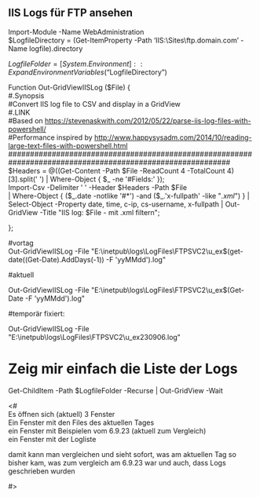 ## IIS Logs für FTP ansehen  
Import-Module -Name WebAdministration  
$LogfileDirectory = (Get-ItemProperty -Path ‘IIS:\Sites\ftp.domain.com’ -Name logfile).directory  

$LogfileFolder = [System.Environment]::ExpandEnvironmentVariables(“$LogfileDirectory”)  

Function Out-GridViewIISLog ($File) {  
   #.Synopsis  
   #Convert IIS log file to CSV and display in a GridView  
   #.LINK  
   #Based on https://stevenaskwith.com/2012/05/22/parse-iis-log-files-with-powershell/  
   #Performance inspired by http://www.happysysadm.com/2014/10/reading-large-text-files-with-powershell.html  
   ###########################################################################################################  
   $Headers = @((Get-Content -Path $File -ReadCount 4 -TotalCount 4)[3].split(' ') | Where-Object { $_ -ne '#Fields:' });  
   Import-Csv -Delimiter ' ' -Header $Headers -Path $File  
   | Where-Object { ($_.date -notlike '#*') -and ($_.'x-fullpath' -like "*.xml*") } | Select-Object -Property date, time, c-ip, cs-username, x-fullpath | Out-GridView -Title "IIS log: $File - mit .xml filtern";  

};  

#vortag  
Out-GridViewIISLog -File "E:\inetpub\logs\LogFiles\FTPSVC2\u_ex$(get-date((Get-Date).AddDays(-1)) -F 'yyMMdd').log"  

#aktuell  

Out-GridViewIISLog -File "E:\inetpub\logs\LogFiles\FTPSVC2\u_ex$(Get-Date -F 'yyMMdd').log"  

#temporär fixiert:  

Out-GridViewIISLog -File "E:\inetpub\logs\LogFiles\FTPSVC2\u_ex230906.log"  

# Zeig mir einfach die Liste der Logs  

Get-ChildItem -Path $LogfileFolder -Recurse | Out-GridView -Wait  

<#  
Es öffnen sich (aktuell) 3 Fenster  
Ein Fenster mit den Files des aktuellen Tages  
ein Fenster mit Beispielen vom 6.9.23 (aktuell zum Vergleich)  
ein Fenster mit der Logliste  

damit kann man vergleichen und sieht sofort, was am aktuellen Tag so bisher kam, was zum vergleich am 6.9.23 war und auch, dass Logs geschrieben wurden  

#>  
